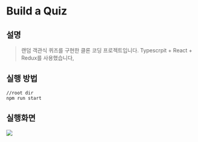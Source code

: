 
# Build a Quiz

## 설명

> 랜덤 객관식 퀴즈를 구현한 클론 코딩 프로젝트입니다.
> Typescrpit + React + Redux를 사용했습니다,

## 실행 방법

```
//root dir
npm run start
```

## 실행화면
![ ](https://i.ibb.co/S6bLX9m/quiz.gif)

